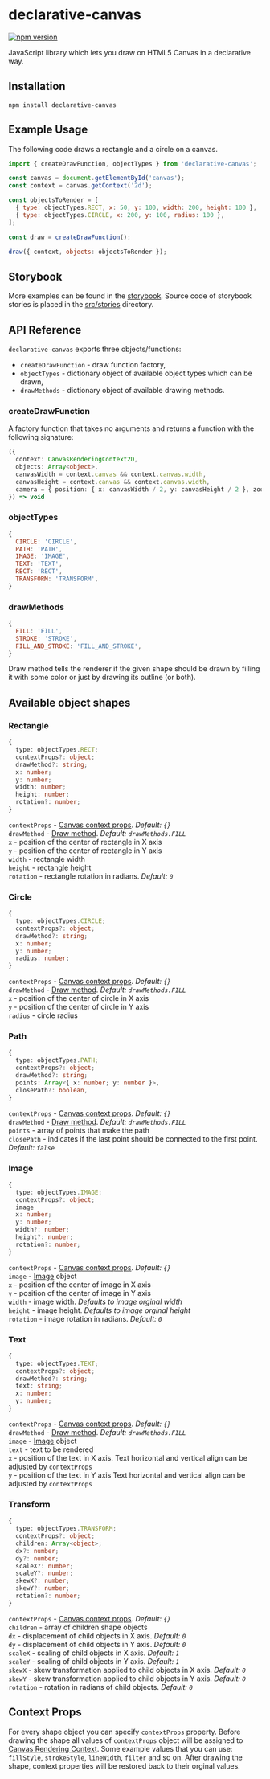 # declarative-canvas
[![npm version](https://badge.fury.io/js/declarative-canvas.svg)](https://www.npmjs.com/package/declarative-canvas)

JavaScript library which lets you draw on HTML5 Canvas in a declarative way.

## Installation
```
npm install declarative-canvas
```

## Example Usage
The following code draws a rectangle and a circle on a canvas.
```js
import { createDrawFunction, objectTypes } from 'declarative-canvas';

const canvas = document.getElementById('canvas');
const context = canvas.getContext('2d');

const objectsToRender = [
  { type: objectTypes.RECT, x: 50, y: 100, width: 200, height: 100 },
  { type: objectTypes.CIRCLE, x: 200, y: 100, radius: 100 },
];

const draw = createDrawFunction();

draw({ context, objects: objectsToRender });
```

## Storybook
More examples can be found in the [storybook](https://lukix.github.io/declarative-canvas). Source code of storybook stories is placed in the [src/stories](./src/stories) directory.

## API Reference
`declarative-canvas` exports three objects/functions:
- `createDrawFunction` - draw function factory,
- `objectTypes` - dictionary object of available object types which can be drawn,
- `drawMethods` - dictionary object of available drawing methods.

### createDrawFunction
A factory function that takes no arguments and returns a function with the following signature:

```ts
({
  context: CanvasRenderingContext2D,
  objects: Array<object>,
  canvasWidth = context.canvas && context.canvas.width,
  canvasHeight = context.canvas && context.canvas.width,
  camera = { position: { x: canvasWidth / 2, y: canvasHeight / 2 }, zoom: 1 },
}) => void
```

### objectTypes
```js
{
  CIRCLE: 'CIRCLE',
  PATH: 'PATH',
  IMAGE: 'IMAGE',
  TEXT: 'TEXT',
  RECT: 'RECT',
  TRANSFORM: 'TRANSFORM',
}
```

### drawMethods
```js
{
  FILL: 'FILL',
  STROKE: 'STROKE',
  FILL_AND_STROKE: 'FILL_AND_STROKE',
}
```
Draw method tells the renderer if the given shape should be drawn by filling it with some color
or just by drawing its outline (or both).

## Available object shapes

### Rectangle
```ts
{
  type: objectTypes.RECT;
  contextProps?: object;
  drawMethod?: string;
  x: number;
  y: number;
  width: number;
  height: number;
  rotation?: number;
}
```
`contextProps` - [Canvas context props](#Context-Props). *Default: `{}`*  
`drawMethod` - [Draw method](#drawMethods). *Default: `drawMethods.FILL`*  
`x` - position of the center of rectangle in X axis  
`y` - position of the center of rectangle in Y axis  
`width` - rectangle width  
`height` - rectangle height  
`rotation` - rectangle rotation in radians. *Default: `0`* 


### Circle
```ts
{
  type: objectTypes.CIRCLE;
  contextProps?: object;
  drawMethod?: string;
  x: number;
  y: number;
  radius: number;
}
```
`contextProps` - [Canvas context props](#Context-Props). *Default: `{}`*  
`drawMethod` - [Draw method](#drawMethods). *Default: `drawMethods.FILL`*  
`x` - position of the center of circle in X axis  
`y` - position of the center of circle in Y axis  
`radius` - circle radius

### Path
```ts
{
  type: objectTypes.PATH;
  contextProps?: object;
  drawMethod?: string;
  points: Array<{ x: number; y: number }>,
  closePath?: boolean,
}
```
`contextProps` - [Canvas context props](#Context-Props). *Default: `{}`*  
`drawMethod` - [Draw method](#drawMethods). *Default: `drawMethods.FILL`*  
`points` - array of points that make the path  
`closePath` - indicates if the last point should be connected to the first point. *Default: `false`*  

### Image
```ts
{
  type: objectTypes.IMAGE;
  contextProps?: object;
  image
  x: number;
  y: number;
  width?: number;
  height?: number;
  rotation?: number;
}
```
`contextProps` - [Canvas context props](#Context-Props). *Default: `{}`*  
`image` - [Image](https://developer.mozilla.org/en-US/docs/Web/API/HTMLImageElement/Image) object  
`x` - position of the center of image in X axis  
`y` - position of the center of image in Y axis  
`width` - image width. *Defaults to image orginal width*  
`height` - image height. *Defaults to image orginal height*    
`rotation` - image rotation in radians. *Default: `0`*  

### Text
```ts
{
  type: objectTypes.TEXT;
  contextProps?: object;
  drawMethod?: string;
  text: string;
  x: number;
  y: number;
}
```
`contextProps` - [Canvas context props](#Context-Props). *Default: `{}`*  
`drawMethod` - [Draw method](#drawMethods). *Default: `drawMethods.FILL`*  
`image` - [Image](https://developer.mozilla.org/en-US/docs/Web/API/HTMLImageElement/Image) object  
`text` - text to be rendered  
`x` - position of the text in X axis. Text horizontal and vertical align can be adjusted by `contextProps`  
`y` - position of the text in Y axis Text horizontal and vertical align can be adjusted by `contextProps`  

### Transform
```ts
{
  type: objectTypes.TRANSFORM;
  contextProps?: object;
  children: Array<object>;
  dx?: number;
  dy?: number;
  scaleX?: number;
  scaleY?: number;
  skewX?: number;
  skewY?: number;
  rotation?: number;
}
```
`contextProps` - [Canvas context props](#Context-Props). *Default: `{}`*  
`children` - array of children shape objects  
`dx` - displacement of child objects in X axis. *Default: `0`*  
`dy` - displacement of child objects in Y axis. *Default: `0`*  
`scaleX` - scaling of child objects in X axis. *Default: `1`*  
`scaleY` - scaling of child objects in Y axis. *Default: `1`*  
`skewX` - skew transformation applied to child objects in X axis. *Default: `0`*  
`skewY` - skew transformation applied to child objects in Y axis. *Default: `0`*  
`rotation` - rotation in radians of child objects. *Default: `0`*  

## Context Props
For every shape object you can specify `contextProps` property.
Before drawing the shape all values of `contextProps` object will be assigned
to [Canvas Rendering Context](https://developer.mozilla.org/en-US/docs/Web/API/CanvasRenderingContext2D).
Some example values that you can use: `fillStyle`, `strokeStyle`, `lineWidth`, `filter` and so on.
After drawing the shape, context properties will be restored back to their orginal values.
